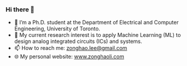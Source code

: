 ### Hi there 👋

<!--
**ChrisZonghaoLi/ChrisZonghaoLi** is a ✨ _special_ ✨ repository because its `README.md` (this file) appears on your GitHub profile.

Here are some ideas to get you started:

- 🔭 I’m currently working on ...
- 🌱 I’m currently learning ...
- 👯 I’m looking to collaborate on ...
- 🤔 I’m looking for help with ...
- 💬 Ask me about ...
- 📫 How to reach me: ...
- 😄 Pronouns: ...
- ⚡ Fun fact: ...
-->

- 🔭 I’m a Ph.D. student at the Department of Electrical and Computer Engineering, University of Toronto. 
- 🌱 My current research interest is to apply Machine Learning (ML) to design analog integrated circuits (ICs) and systems. 
- 📫 How to reach me: zonghao.lee@gmail.com 
- 🌐 My personal website: www.zonghaoli.com
